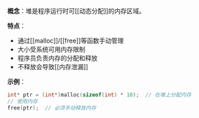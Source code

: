 **概念**：堆是程序运行时可[[动态分配]]的内存区域。

**特点**：

- 通过[[malloc]]/[[free]]等函数手动管理
- 大小受系统可用内存限制
- 程序员负责内存的分配和释放
- 不释放会导致[[内存泄漏]]

**示例**：

```c
int* ptr = (int*)malloc(sizeof(int) * 10);  // 在堆上分配内存
// 使用内存
free(ptr);  // 必须手动释放内存
```